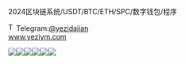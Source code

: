 2024区块链系统/USDT/BTC/ETH/SPC/数字钱包/程序<p dir="auto"><a target="_blank" rel="noopener noreferrer nofollow" href="https://camo.githubusercontent.com/d614d90677fbc2e34c7c62ebc68c82379d87a57c4beaf05af65fec7ba6b72e36/68747470733a2f2f63646e2d69636f6e732d706e672e666c617469636f6e2e636f6d2f3531322f323131312f323131313634362e706e67"><img src="https://camo.githubusercontent.com/d614d90677fbc2e34c7c62ebc68c82379d87a57c4beaf05af65fec7ba6b72e36/68747470733a2f2f63646e2d69636f6e732d706e672e666c617469636f6e2e636f6d2f3531322f323131312f323131313634362e706e67" alt="Telegram Icon" style="width: 16px; max-width: 100%;" data-canonical-src="https://cdn-icons-png.flaticon.com/512/2111/2111646.png"></a>Telegram:<a href="https://t.me/yezidajian" rel="nofollow">@yezidajian</a><br><a href="https://www.yeziym.com/">www.yeziym.com</a></p><img src="https://github.com/yeziym/2024qukuai_RJ/blob/main/bSixl.png"><img src="https://github.com/yeziym/2024qukuai_RJ/blob/main/ilwMs.png"><img src="https://github.com/yeziym/2024qukuai_RJ/blob/main/lOKGo.png"><img src="https://github.com/yeziym/2024qukuai_RJ/blob/main/uBW8P.png"><img src="https://github.com/yeziym/2024qukuai_RJ/blob/main/ZY67Q.png"><img src="https://github.com/yeziym/2024qukuai_RJ/blob/main/Pe4PR.png">